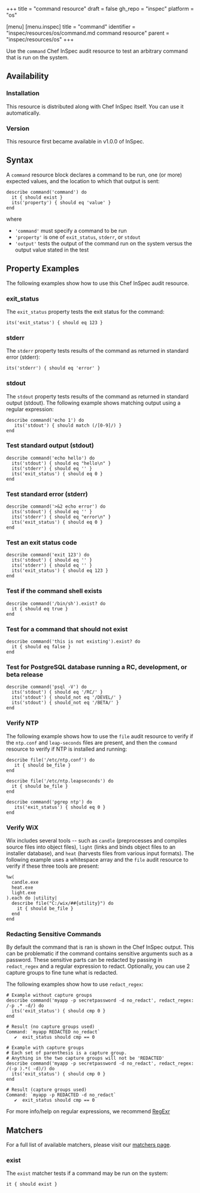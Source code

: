 +++
title = "command resource"
draft = false
gh_repo = "inspec"
platform = "os"

[menu]
  [menu.inspec]
    title = "command"
    identifier = "inspec/resources/os/command.md command resource"
    parent = "inspec/resources/os"
+++

Use the `command` Chef InSpec audit resource to test an arbitrary command that is run on the system.

## Availability

### Installation

This resource is distributed along with Chef InSpec itself. You can use it automatically.

### Version

This resource first became available in v1.0.0 of InSpec.

## Syntax

A `command` resource block declares a command to be run, one (or more) expected values, and the location to which that output is sent:

    describe command('command') do
      it { should exist }
      its('property') { should eq 'value' }
    end

where

- `'command'` must specify a command to be run
- `'property'` is one of `exit_status`, `stderr`, or `stdout`
- `'output'` tests the output of the command run on the system versus the output value stated in the test

## Property Examples

The following examples show how to use this Chef InSpec audit resource.

### exit_status

The `exit_status` property tests the exit status for the command:

    its('exit_status') { should eq 123 }

### stderr

The `stderr` property tests results of the command as returned in standard error (stderr):

    its('stderr') { should eq 'error' }

### stdout

The `stdout` property tests results of the command as returned in standard output (stdout). The following example shows matching output using a regular expression:

    describe command('echo 1') do
       its('stdout') { should match (/[0-9]/) }
    end

### Test standard output (stdout)

    describe command('echo hello') do
      its('stdout') { should eq "hello\n" }
      its('stderr') { should eq '' }
      its('exit_status') { should eq 0 }
    end

### Test standard error (stderr)

    describe command('>&2 echo error') do
      its('stdout') { should eq '' }
      its('stderr') { should eq "error\n" }
      its('exit_status') { should eq 0 }
    end

### Test an exit status code

    describe command('exit 123') do
      its('stdout') { should eq '' }
      its('stderr') { should eq '' }
      its('exit_status') { should eq 123 }
    end

### Test if the command shell exists

    describe command('/bin/sh').exist? do
      it { should eq true }
    end

### Test for a command that should not exist

    describe command('this is not existing').exist? do
      it { should eq false }
    end

### Test for PostgreSQL database running a RC, development, or beta release

    describe command('psql -V') do
      its('stdout') { should eq '/RC/' }
      its('stdout') { should_not eq '/DEVEL/' }
      its('stdout') { should_not eq '/BETA/' }
    end

### Verify NTP

The following example shows how to use the `file` audit resource to verify if the `ntp.conf` and `leap-seconds` files are present, and then the `command` resource to verify if NTP is installed and running:

    describe file('/etc/ntp.conf') do
       it { should be_file }
    end

    describe file('/etc/ntp.leapseconds') do
      it { should be_file }
    end

    describe command('pgrep ntp') do
       its('exit_status') { should eq 0 }
    end

### Verify WiX

Wix includes several tools -- such as `candle` (preprocesses and compiles source files into object files), `light` (links and binds object files to an installer database), and `heat` (harvests files from various input formats). The following example uses a whitespace array and the `file` audit resource to verify if these three tools are present:

    %w(
      candle.exe
      heat.exe
      light.exe
    ).each do |utility|
      describe file("C:/wix/##{utility}") do
        it { should be_file }
      end
    end

### Redacting Sensitive Commands

By default the command that is ran is shown in the Chef InSpec output. This can be problematic if the command contains sensitive arguments such as a password. These sensitive parts can be redacted by passing in `redact_regex` and a regular expression to redact. Optionally, you can use 2 capture groups to fine tune what is redacted.

The following examples show how to use `redact_regex`:

    # Example without capture groups
    describe command('myapp -p secretpassword -d no_redact', redact_regex: /-p .* -d/) do
      its('exit_status') { should cmp 0 }
    end

    # Result (no capture groups used)
    Command: `myapp REDACTED no_redact`
       ✔  exit_status should cmp == 0

    # Example with capture groups
    # Each set of parenthesis is a capture group.
    # Anything in the two capture groups will not be 'REDACTED'
    describe command('myapp -p secretpassword -d no_redact', redact_regex: /(-p ).*( -d)/) do
      its('exit_status') { should cmp 0 }
    end

    # Result (capture groups used)
    Command: `myapp -p REDACTED -d no_redact`
       ✔  exit_status should cmp == 0

For more info/help on regular expressions, we recommend [RegExr](https://regexr.com/)

## Matchers

For a full list of available matchers, please visit our [matchers page](/inspec/matchers/).

### exist

The `exist` matcher tests if a command may be run on the system:

    it { should exist }
